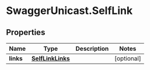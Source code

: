 # SwaggerUnicast.SelfLink

## Properties

Name | Type | Description | Notes
------------ | ------------- | ------------- | -------------
**links** | [**SelfLinkLinks**](SelfLinkLinks.md) |  | [optional] 


